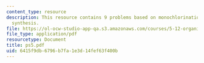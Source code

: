 ```yaml
---
content_type: resource
description: This resource contains 9 problems based on monochlorination and multistep
  synthesis.
file: https://ol-ocw-studio-app-qa.s3.amazonaws.com/courses/5-12-organic-chemistry-i-spring-2005/6415f9db6796b7fa1e3d14fef63f400b_ps5.pdf
file_type: application/pdf
resourcetype: Document
title: ps5.pdf
uid: 6415f9db-6796-b7fa-1e3d-14fef63f400b
---
```

